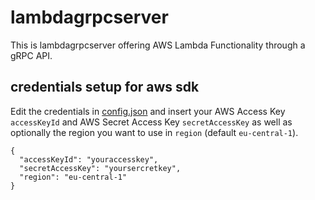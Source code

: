 # lambdagrpcserver

This is lambdagrpcserver offering AWS Lambda Functionality through a gRPC API.

## credentials setup for aws sdk
Edit the credentials in [config.json](https://github.com/APIBrickwork/AWSLambda-gRPC-API/blob/master/lambdaserver/config.json) and insert your AWS Access Key `accessKeyId` and AWS Secret Access Key `secretAccessKey` as well as optionally the region you want to use in `region` (default `eu-central-1`).

```
{ 
  "accessKeyId": "youraccesskey",
  "secretAccessKey": "yoursercretkey",
  "region": "eu-central-1" 
}
```
